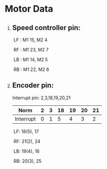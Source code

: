 # Motor Data

1. ##  Speed controller pin:

	​	LF : M1 15, M2 4

	​	RF : M1 23, M2 7

	​	LB : M1 14, M2 5

	​	RB : M1 22, M2 6

2. ## Encoder pin:

	Interrupt pin:  2,3,18,19,20,21

	| Norm      | 2    | 3    | 18   | 19   | 20   | 21   |
	| --------- | ---- | ---- | ---- | ---- | ---- | ---- |
	| Interrupt | 0    | 1    | 5    | 4    | 3    | 2    |

	​	LF: 18(5), 17

	​	RF: 21(2), 24

	​	LB: 19(4), 16

	​	RB: 20(3), 25